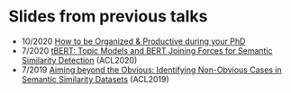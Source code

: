 # Slides from previous talks

- 10/2020 [How to be Organized & Productive during your PhD](https://github.com/wuningxi/Talks/blob/main/2020_How_to_be_organised_and_productive_during_your_PhD.pdf)
- 7/2020 [tBERT: Topic Models and BERT Joining Forces for Semantic Similarity Detection](https://github.com/wuningxi/Talks/blob/main/2020_ACL_tBERT.pdf) (ACL2020)
- 7/2019 [Aiming beyond the Obvious: Identifying Non-Obvious Cases in Semantic Similarity Datasets](https://github.com/wuningxi/Talks/blob/main/2019_ACL_Aiming_beyond_the_Obvious.pdf) (ACL2019)
